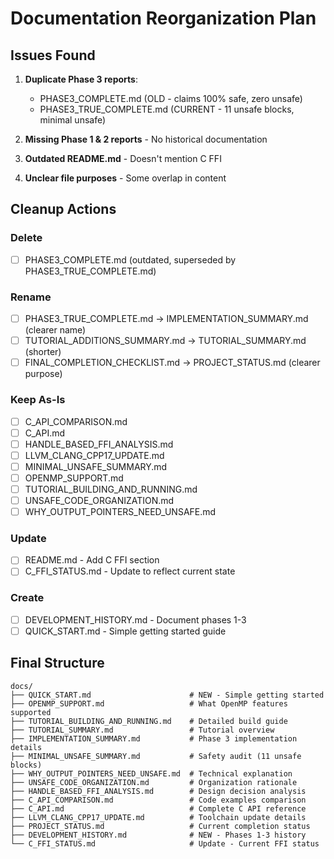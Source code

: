 # Documentation Reorganization Plan

## Issues Found

1. **Duplicate Phase 3 reports**:
   - PHASE3_COMPLETE.md (OLD - claims 100% safe, zero unsafe)
   - PHASE3_TRUE_COMPLETE.md (CURRENT - 11 unsafe blocks, minimal unsafe)

2. **Missing Phase 1 & 2 reports** - No historical documentation

3. **Outdated README.md** - Doesn't mention C FFI

4. **Unclear file purposes** - Some overlap in content

## Cleanup Actions

### Delete
- [ ] PHASE3_COMPLETE.md (outdated, superseded by PHASE3_TRUE_COMPLETE.md)

### Rename
- [ ] PHASE3_TRUE_COMPLETE.md → IMPLEMENTATION_SUMMARY.md (clearer name)
- [ ] TUTORIAL_ADDITIONS_SUMMARY.md → TUTORIAL_SUMMARY.md (shorter)
- [ ] FINAL_COMPLETION_CHECKLIST.md → PROJECT_STATUS.md (clearer purpose)

### Keep As-Is
- [ ] C_API_COMPARISON.md
- [ ] C_API.md
- [ ] HANDLE_BASED_FFI_ANALYSIS.md
- [ ] LLVM_CLANG_CPP17_UPDATE.md
- [ ] MINIMAL_UNSAFE_SUMMARY.md
- [ ] OPENMP_SUPPORT.md
- [ ] TUTORIAL_BUILDING_AND_RUNNING.md
- [ ] UNSAFE_CODE_ORGANIZATION.md
- [ ] WHY_OUTPUT_POINTERS_NEED_UNSAFE.md

### Update
- [ ] README.md - Add C FFI section
- [ ] C_FFI_STATUS.md - Update to reflect current state

### Create
- [ ] DEVELOPMENT_HISTORY.md - Document phases 1-3
- [ ] QUICK_START.md - Simple getting started guide

## Final Structure

```
docs/
├── QUICK_START.md                      # NEW - Simple getting started
├── OPENMP_SUPPORT.md                   # What OpenMP features supported
├── TUTORIAL_BUILDING_AND_RUNNING.md    # Detailed build guide
├── TUTORIAL_SUMMARY.md                 # Tutorial overview
├── IMPLEMENTATION_SUMMARY.md           # Phase 3 implementation details
├── MINIMAL_UNSAFE_SUMMARY.md           # Safety audit (11 unsafe blocks)
├── WHY_OUTPUT_POINTERS_NEED_UNSAFE.md  # Technical explanation
├── UNSAFE_CODE_ORGANIZATION.md         # Organization rationale
├── HANDLE_BASED_FFI_ANALYSIS.md        # Design decision analysis
├── C_API_COMPARISON.md                 # Code examples comparison
├── C_API.md                            # Complete C API reference
├── LLVM_CLANG_CPP17_UPDATE.md          # Toolchain update details
├── PROJECT_STATUS.md                   # Current completion status
├── DEVELOPMENT_HISTORY.md              # NEW - Phases 1-3 history
└── C_FFI_STATUS.md                     # Update - Current FFI status
```
